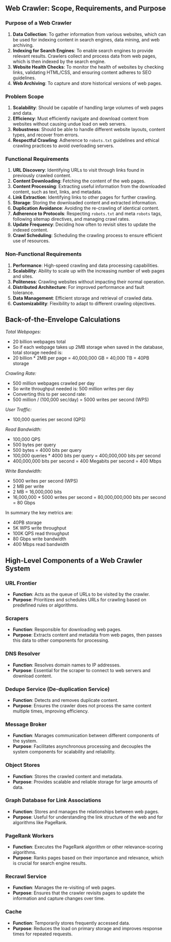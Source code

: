## Web Crawler: Scope, Requirements, and Purpose

### Purpose of a Web Crawler
1. **Data Collection**: To gather information from various websites, which can be used for indexing content in search engines, data mining, and web archiving.
2. **Indexing for Search Engines**: To enable search engines to provide relevant results. Crawlers collect and process data from web pages,
which is then indexed by the search engine.
3. **Website Health Checks**: To monitor the health of websites by checking links, validating HTML/CSS, and ensuring content adheres to SEO guidelines.
4. **Web Archiving**: To capture and store historical versions of web pages.

### Problem Scope
1. **Scalability**: Should be capable of handling large volumes of web pages and data.
2. **Efficiency**: Must efficiently navigate and download content from websites without causing undue load on web servers.
3. **Robustness**: Should be able to handle different website layouts, content types, and recover from errors.
4. **Respectful Crawling**: Adherence to `robots.txt` guidelines and ethical crawling practices to avoid overloading servers.

### Functional Requirements
1. **URL Discovery**: Identifying URLs to visit through links found in previously crawled content.
2. **Content Downloading**: Fetching the content of the web pages.
3. **Content Processing**: Extracting useful information from the downloaded content, such as text, links, and metadata.
4. **Link Extraction**: Identifying links to other pages for further crawling.
5. **Storage**: Storing the downloaded content and extracted information.
6. **Duplication Avoidance**: Avoiding the re-crawling of identical content.
7. **Adherence to Protocols**: Respecting `robots.txt` and meta `robots` tags, following sitemap directives, and managing crawl rates.
8. **Update Frequency**: Deciding how often to revisit sites to update the indexed content.
9. **Crawl Scheduling**: Scheduling the crawling process to ensure efficient use of resources.

### Non-Functional Requirements
1. **Performance**: High-speed crawling and data processing capabilities.
2. **Scalability**: Ability to scale up with the increasing number of web pages and sites.
3. **Politeness**: Crawling websites without impacting their normal operation.
4. **Distributed Architecture**: For improved performance and fault tolerance.
5. **Data Management**: Efficient storage and retrieval of crawled data.
6. **Customizability**: Flexibility to adapt to different crawling objectives.


## Back-of-the-Envelope Calculations

*Total Webpages:*
* 20 billion webpages total
* So if each webpage takes up 2MB storage when saved in the database, total storage needed is:
* 20 billion * 2MB per page = 40,000,000 GB = 40,000 TB = 40PB storage

*Crawling Rate:*
* 500 million webpages crawled per day
* So write throughput needed is: 500 million writes per day
* Converting this to per second rate:
* 500 million / (100,000 sec/day) = 5000 writes per second (WPS)

*User Traffic:*
* 100,000 queries per second (QPS)

*Read Bandwidth:*
* 100,000 QPS
* 500 bytes per query
* 500 bytes = 4000 bits per query
* 100,000 queries * 4000 bits per query = 400,000,000 bits per second
* 400,000,000 bits per second = 400 Megabits per second = 400 Mbps

*Write Bandwidth:*
* 5000 writes per second (WPS)
* 2 MB per write
* 2 MB = 16,000,000 bits
* 16,000,000 * 5000 writes per second = 80,000,000,000 bits per second = 80 Gbps

In summary the key metrics are:
* 40PB storage
* 5K WPS write throughput
* 100K QPS read throughput
* 80 Gbps write bandwidth
* 400 Mbps read bandwidth

## High-Level Components of a Web Crawler System

### URL Frontier
- **Function**: Acts as the queue of URLs to be visited by the crawler.
- **Purpose**: Prioritizes and schedules URLs for crawling based on predefined rules or algorithms.

### Scrapers
- **Function**: Responsible for downloading web pages.
- **Purpose**: Extracts content and metadata from web pages, then passes this data to other components for processing.

### DNS Resolver
- **Function**: Resolves domain names to IP addresses.
- **Purpose**: Essential for the scraper to connect to web servers and download content.

### Dedupe Service (De-duplication Service)
- **Function**: Detects and removes duplicate content.
- **Purpose**: Ensures the crawler does not process the same content multiple times, improving efficiency.

### Message Broker
- **Function**: Manages communication between different components of the system.
- **Purpose**: Facilitates asynchronous processing and decouples the system components for scalability and reliability.

### Object Stores
- **Function**: Stores the crawled content and metadata.
- **Purpose**: Provides scalable and reliable storage for large amounts of data.

### Graph Database for Link Associations
- **Function**: Stores and manages the relationships between web pages.
- **Purpose**: Useful for understanding the link structure of the web and for algorithms like PageRank.

### PageRank Workers
- **Function**: Executes the PageRank algorithm or other relevance-scoring algorithms.
- **Purpose**: Ranks pages based on their importance and relevance, which is crucial for search engine results.

### Recrawl Service
- **Function**: Manages the re-visiting of web pages.
- **Purpose**: Ensures that the crawler revisits pages to update the information and capture changes over time.

### Cache
- **Function**: Temporarily stores frequently accessed data.
- **Purpose**: Reduces the load on primary storage and improves response times for repeated requests.


